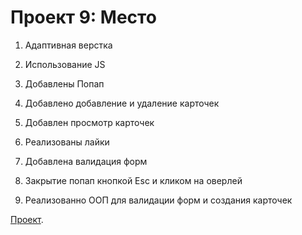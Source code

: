 # Проект 9: Место

1. Адаптивная верстка

2. Использование JS

3. Добавлены Попап

4. Добавлено добавление и удаление карточек

5. Добавлен просмотр карточек

6. Реализованы лайки

7. Добавлена валидация форм

8. Закрытие попап кнопкой Esc и кликом на оверлей

9. Реализованно ООП для валидации форм и создания карточек

[Проект]( https://vladimir412/github.io/mesto ).
